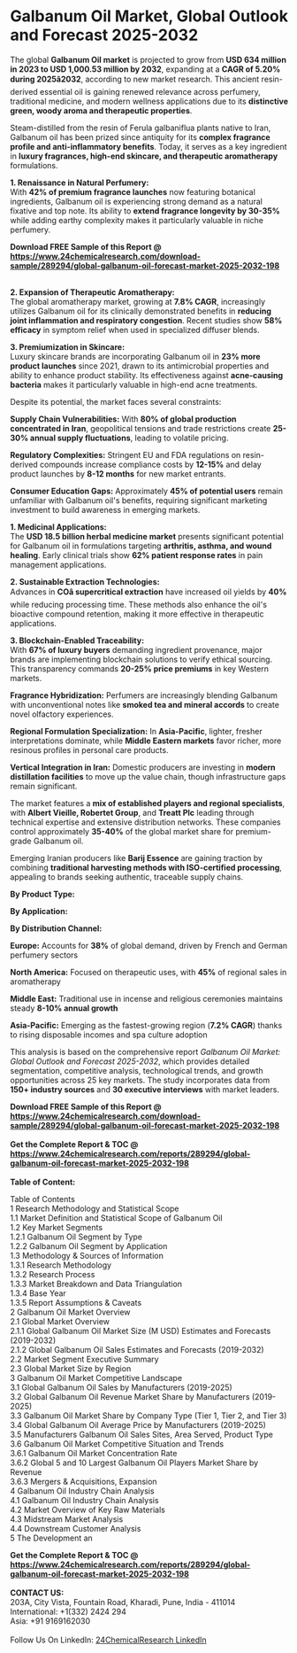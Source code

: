 <h1>Galbanum Oil Market, Global Outlook and Forecast 2025-2032</h1><p>The global <strong>Galbanum Oil market</strong> is projected to grow from <strong>USD 634 million in 2023 to USD 1,000.53 million by 2032</strong>, expanding at a <strong>CAGR of 5.20% during 2025â2032</strong>, according to new market research. This ancient resin-derived essential oil is gaining renewed relevance across perfumery, traditional medicine, and modern wellness applications due to its <strong>distinctive green, woody aroma and therapeutic properties</strong>.</p><p>Steam-distilled from the resin of Ferula galbaniflua plants native to Iran, Galbanum oil has been prized since antiquity for its <strong>complex fragrance profile and anti-inflammatory benefits</strong>. Today, it serves as a key ingredient in <strong>luxury fragrances, high-end skincare, and therapeutic aromatherapy</strong> formulations.</p><p><strong>1. Renaissance in Natural Perfumery:</strong><br>
With <strong>42% of premium fragrance launches</strong> now featuring botanical ingredients, Galbanum oil is experiencing strong demand as a natural fixative and top note. Its ability to <strong>extend fragrance longevity by 30-35%</strong> while adding earthy complexity makes it particularly valuable in niche perfumery.</p><div><b>Download FREE Sample of this Report @ 
            <a href="https://www.24chemicalresearch.com/download-sample/289294/global-galbanum-oil-forecast-market-2025-2032-198">
            https://www.24chemicalresearch.com/download-sample/289294/global-galbanum-oil-forecast-market-2025-2032-198</a></b></div><br><p><strong>2. Expansion of Therapeutic Aromatherapy:</strong><br>
The global aromatherapy market, growing at <strong>7.8% CAGR</strong>, increasingly utilizes Galbanum oil for its clinically demonstrated benefits in <strong>reducing joint inflammation and respiratory congestion</strong>. Recent studies show <strong>58% efficacy</strong> in symptom relief when used in specialized diffuser blends.</p><p><strong>3. Premiumization in Skincare:</strong><br>
Luxury skincare brands are incorporating Galbanum oil in <strong>23% more product launches</strong> since 2021, drawn to its antimicrobial properties and ability to enhance product stability. Its effectiveness against <strong>acne-causing bacteria</strong> makes it particularly valuable in high-end acne treatments.</p><p>Despite its potential, the market faces several constraints:</p><p><strong>Supply Chain Vulnerabilities:</strong> With <strong>80% of global production concentrated in Iran</strong>, geopolitical tensions and trade restrictions create <strong>25-30% annual supply fluctuations</strong>, leading to volatile pricing.</p><p><strong>Regulatory Complexities:</strong> Stringent EU and FDA regulations on resin-derived compounds increase compliance costs by <strong>12-15%</strong> and delay product launches by <strong>8-12 months</strong> for new market entrants.</p><p><strong>Consumer Education Gaps:</strong> Approximately <strong>45% of potential users</strong> remain unfamiliar with Galbanum oil's benefits, requiring significant marketing investment to build awareness in emerging markets.</p><p><strong>1. Medicinal Applications:</strong><br>
The <strong>USD 18.5 billion herbal medicine market</strong> presents significant potential for Galbanum oil in formulations targeting <strong>arthritis, asthma, and wound healing</strong>. Early clinical trials show <strong>62% patient response rates</strong> in pain management applications.</p><p><strong>2. Sustainable Extraction Technologies:</strong><br>
Advances in <strong>COâ supercritical extraction</strong> have increased oil yields by <strong>40%</strong> while reducing processing time. These methods also enhance the oil's bioactive compound retention, making it more effective in therapeutic applications.</p><p><strong>3. Blockchain-Enabled Traceability:</strong><br>
With <strong>67% of luxury buyers</strong> demanding ingredient provenance, major brands are implementing blockchain solutions to verify ethical sourcing. This transparency commands <strong>20-25% price premiums</strong> in key Western markets.</p><p><strong>Fragrance Hybridization:</strong> Perfumers are increasingly blending Galbanum with unconventional notes like <strong>smoked tea and mineral accords</strong> to create novel olfactory experiences.</p><p><strong>Regional Formulation Specialization:</strong> In <strong>Asia-Pacific</strong>, lighter, fresher interpretations dominate, while <strong>Middle Eastern markets</strong> favor richer, more resinous profiles in personal care products.</p><p><strong>Vertical Integration in Iran:</strong> Domestic producers are investing in <strong>modern distillation facilities</strong> to move up the value chain, though infrastructure gaps remain significant.</p><p>The market features a <strong>mix of established players and regional specialists</strong>, with <strong>Albert Vieille, Robertet Group</strong>, and <strong>Treatt Plc</strong> leading through technical expertise and extensive distribution networks. These companies control approximately <strong>35-40%</strong> of the global market share for premium-grade Galbanum oil.</p><p>Emerging Iranian producers like <strong>Barij Essence</strong> are gaining traction by combining <strong>traditional harvesting methods with ISO-certified processing</strong>, appealing to brands seeking authentic, traceable supply chains.</p><p><strong>By Product Type:</strong></p><p><strong>By Application:</strong></p><p><strong>By Distribution Channel:</strong></p><p><strong>Europe:</strong> Accounts for <strong>38%</strong> of global demand, driven by French and German perfumery sectors</p><p><strong>North America:</strong> Focused on therapeutic uses, with <strong>45%</strong> of regional sales in aromatherapy</p><p><strong>Middle East:</strong> Traditional use in incense and religious ceremonies maintains steady <strong>8-10% annual growth</strong></p><p><strong>Asia-Pacific:</strong> Emerging as the fastest-growing region (<strong>7.2% CAGR</strong>) thanks to rising disposable incomes and spa culture adoption</p><p>This analysis is based on the comprehensive report <em>Galbanum Oil Market: Global Outlook and Forecast 2025-2032</em>, which provides detailed segmentation, competitive analysis, technological trends, and growth opportunities across 25 key markets. The study incorporates data from <strong>150+ industry sources</strong> and <strong>30 executive interviews</strong> with market leaders.</p><div><b>Download FREE Sample of this Report @ 
            <a href="https://www.24chemicalresearch.com/download-sample/289294/global-galbanum-oil-forecast-market-2025-2032-198">
            https://www.24chemicalresearch.com/download-sample/289294/global-galbanum-oil-forecast-market-2025-2032-198</a></b></div><br><div><b>Get the Complete Report & TOC @ 
            <a href="https://www.24chemicalresearch.com/reports/289294/global-galbanum-oil-forecast-market-2025-2032-198">
            https://www.24chemicalresearch.com/reports/289294/global-galbanum-oil-forecast-market-2025-2032-198</a></b></div><br>
            <b>Table of Content:</b><p>Table of Contents<br />
1 Research Methodology and Statistical Scope<br />
1.1 Market Definition and Statistical Scope of Galbanum Oil<br />
1.2 Key Market Segments<br />
1.2.1 Galbanum Oil Segment by Type<br />
1.2.2 Galbanum Oil Segment by Application<br />
1.3 Methodology & Sources of Information<br />
1.3.1 Research Methodology<br />
1.3.2 Research Process<br />
1.3.3 Market Breakdown and Data Triangulation<br />
1.3.4 Base Year<br />
1.3.5 Report Assumptions & Caveats<br />
2 Galbanum Oil Market Overview<br />
2.1 Global Market Overview<br />
2.1.1 Global Galbanum Oil Market Size (M USD) Estimates and Forecasts (2019-2032)<br />
2.1.2 Global Galbanum Oil Sales Estimates and Forecasts (2019-2032)<br />
2.2 Market Segment Executive Summary<br />
2.3 Global Market Size by Region<br />
3 Galbanum Oil Market Competitive Landscape<br />
3.1 Global Galbanum Oil Sales by Manufacturers (2019-2025)<br />
3.2 Global Galbanum Oil Revenue Market Share by Manufacturers (2019-2025)<br />
3.3 Galbanum Oil Market Share by Company Type (Tier 1, Tier 2, and Tier 3)<br />
3.4 Global Galbanum Oil Average Price by Manufacturers (2019-2025)<br />
3.5 Manufacturers Galbanum Oil Sales Sites, Area Served, Product Type<br />
3.6 Galbanum Oil Market Competitive Situation and Trends<br />
3.6.1 Galbanum Oil Market Concentration Rate<br />
3.6.2 Global 5 and 10 Largest Galbanum Oil Players Market Share by Revenue<br />
3.6.3 Mergers & Acquisitions, Expansion<br />
4 Galbanum Oil Industry Chain Analysis<br />
4.1 Galbanum Oil Industry Chain Analysis<br />
4.2 Market Overview of Key Raw Materials<br />
4.3 Midstream Market Analysis<br />
4.4 Downstream Customer Analysis<br />
5 The Development an</p><div><b>Get the Complete Report & TOC @ 
            <a href="https://www.24chemicalresearch.com/reports/289294/global-galbanum-oil-forecast-market-2025-2032-198">
            https://www.24chemicalresearch.com/reports/289294/global-galbanum-oil-forecast-market-2025-2032-198</a></b></div><br><b>CONTACT US:</b><br>
            203A, City Vista, Fountain Road, Kharadi, Pune, India - 411014<br>
            International: +1(332) 2424 294<br>
            Asia: +91 9169162030 <br><br>
            Follow Us On LinkedIn: <a href="https://www.linkedin.com/company/24chemicalresearch/">24ChemicalResearch LinkedIn</a>